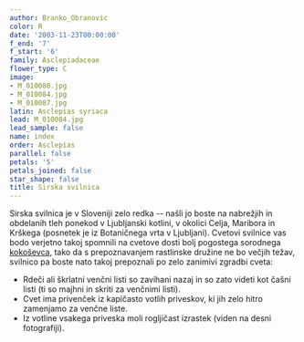 ```yaml
---
author: Branko_Obranovic
color: R
date: '2003-11-23T00:00:00'
f_end: '7'
f_start: '6'
family: Asclepiadaceae
flower_type: C
image:
- M_010080.jpg
- M_010084.jpg
- M_010087.jpg
latin: Asclepias syriaca
lead: M_010084.jpg
lead_sample: false
name: index
order: Asclepias
parallel: false
petals: '5'
petals_joined: false
star_shape: false
title: Sirska svilnica
---
```

Sirska svilnica je v Sloveniji zelo redka -- našli jo boste na nabrežjih in obdelanih tleh ponekod v Ljubljanski kotlini, v okolici Celja, Maribora in Krškega (posnetek je iz Botaničnega vrta v Ljubljani). Cvetovi svilnice vas bodo verjetno takoj spomnili na cvetove dosti bolj pogostega sorodnega [kokoševca](../Vincetoxicum(kokosevec)/Kokosevec.asp), tako da s prepoznavanjem rastlinske družine ne bo večjih težav, svilnico pa boste nato takoj prepoznali po zelo zanimivi zgradbi cveta:

-   Rdeči ali škrlatni venčni listi so zavihani nazaj in so zato videti kot čašni listi (ti so majhni in skriti za venčnimi listi).
-   Cvet ima privenček iz kapičasto votlih priveskov, ki jih zelo hitro zamenjamo za venčne liste.
-   Iz votline vsakega priveska moli rogljičast izrastek (viden na desni fotografiji).
